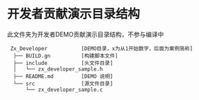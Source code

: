 # 开发者贡献演示目录结构
此文件夹为开发者DEMO贡献演示目录结构，不参与编译中

```
 Zx_Developer           [DEMO目录，x为从1开始数字，后面为案例简称]
  ├── BUILD.gn          [构建脚本文件]
  ├── include           [头文件目录]
  │   └── zx_developer_sample.h
  ├── README.md         [DEMO 说明] 
  └── src               [源文件目录]
      └── zx_developer_sample.c
```

